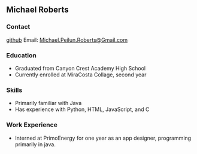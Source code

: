 ## Michael Roberts

### Contact
[github](github.com/michaelroberts27)
Email: Michael.Peilun.Roberts@Gmail.com

### Education
 - Graduated from Canyon Crest Academy High School
 - Currently enrolled at MiraCosta Collage, second year
 
### Skills
 - Primarily familiar with Java
 - Has experience with Python, HTML, JavaScript, and C
 
### Work Experience
 - Interned at PrimoEnergy for one year as an app designer, programming primarily in java. 
